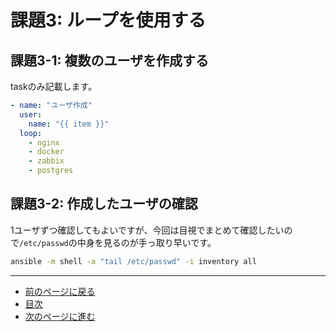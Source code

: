 # 課題3: ループを使用する

## 課題3-1: 複数のユーザを作成する

taskのみ記載します。

```yaml
- name: "ユーザ作成"
  user:
    name: "{{ item }}"
  loop:
    - nginx
    - docker
    - zabbix
    - postgres
```

## 課題3-2: 作成したユーザの確認

1ユーザずつ確認してもよいですが、今回は目視でまとめて確認したいので`/etc/passwd`の中身を見るのが手っ取り早いです。

```bash
ansible -m shell -a "tail /etc/passwd" -i inventory all
```

---

- [前のページに戻る](step4.md)
- [目次](README.md)
- [次のページに進む](step5.md)

